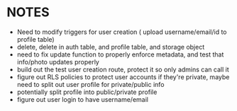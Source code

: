 # NOTES

- Need to modify triggers for user creation ( upload username/email/id to profile table)
- delete, delete in auth table, and profile table, and storage object
- need to fix update function to properly enforce metadata, and test that info/photo updates properly
- build out the test user creation route, protect it so only admins can call it
- figure out RLS policies to protect user accounts if they're private, maybe need to split out user profile for private/public info
- potentially split profile into public/private profile 
- figure out user login to have username/email 